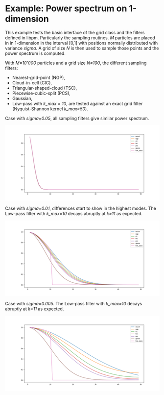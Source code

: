 Example: Power spectrum on 1-dimension
=====================================

This example tests the basic interface of the 
grid class and the filters defined in libpm.
Particularly the sampling routines.
*M* particles are placed in in 1-dimension in the interval [0,1]
with positions normally distributed with variance *sigma*.
A grid of size *N* is then used to sample
those points and the power spectrum is computed.


With *M=10'000* particles and a grid 
size *N=100*, the different sampling filters:
- Nearest-grid-point (NGP),
- Cloud-in-cell (CIC),
- Triangular-shaped-cloud (TSC),
- Piecewise-cubic-split (PCS),
- Gaussian,
- Low-pass with *k_max = 10*,
are tested against an exact grid filter (Nyquist-Shannon kernel *k_max=50*).

Case with *sigma=0.05*, all sampling filters give similar
power spectrum.

![](./assets/all_sigma_0.05.png)

Case with *sigma=0.01*, differences start to show in the highest modes.
The Low-pass filter with *k_max=10* decays abruptly at *k=11* as expected.

![](./assets/all_sigma_0.01.png)

Case with *sigma=0.005*. 
The Low-pass filter with *k_max=10* decays abruptly at *k=11* as expected.

![](./assets/all_sigma_0.005.png)

